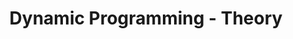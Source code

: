 ---
title: Dynamic Programming - Theory
description: Dynamic Programming optimizes over plain recursion.
---